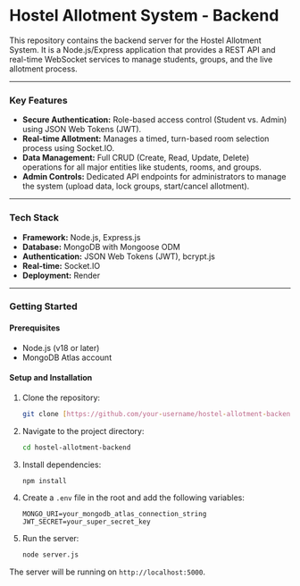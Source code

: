 # Hostel Allotment System - Backend

This repository contains the backend server for the Hostel Allotment System. It is a Node.js/Express application that provides a REST API and real-time WebSocket services to manage students, groups, and the live allotment process.

---

### Key Features

* **Secure Authentication:** Role-based access control (Student vs. Admin) using JSON Web Tokens (JWT).
* **Real-time Allotment:** Manages a timed, turn-based room selection process using Socket.IO.
* **Data Management:** Full CRUD (Create, Read, Update, Delete) operations for all major entities like students, rooms, and groups.
* **Admin Controls:** Dedicated API endpoints for administrators to manage the system (upload data, lock groups, start/cancel allotment).

---

### Tech Stack

* **Framework:** Node.js, Express.js
* **Database:** MongoDB with Mongoose ODM
* **Authentication:** JSON Web Tokens (JWT), bcrypt.js
* **Real-time:** Socket.IO
* **Deployment:** Render

---

### Getting Started

#### Prerequisites

* Node.js (v18 or later)
* MongoDB Atlas account

#### Setup and Installation

1.  Clone the repository:
    ```bash
    git clone [https://github.com/your-username/hostel-allotment-backend.git](https://github.com/your-username/hostel-allotment-backend.git)
    ```
2.  Navigate to the project directory:
    ```bash
    cd hostel-allotment-backend
    ```
3.  Install dependencies:
    ```bash
    npm install
    ```
4.  Create a `.env` file in the root and add the following variables:
    ```
    MONGO_URI=your_mongodb_atlas_connection_string
    JWT_SECRET=your_super_secret_key
    ```
5.  Run the server:
    ```bash
    node server.js
    ```
The server will be running on `http://localhost:5000`.